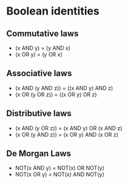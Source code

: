 # Boolean identities

## Commutative laws
- (x AND y) = (y AND x)
- (x OR y) = (y OR x)

## Associative laws
- (x AND (y AND z)) = ((x AND y) AND z)
- (x OR (y OR z)) = ((x OR y) OR z)

## Distributive laws
- (x AND (y OR z)) = (x AND y) OR (x AND z)
- (x OR (y AND z)) = (x OR y) AND (x OR z)

## De Morgan Laws
- NOT(x AND y) = NOT(x) OR NOT(y)
- NOT(x OR y) = NOT(x) AND NOT(y)